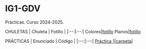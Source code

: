 # IG1-GDV
Prácticas. Curso 2024-2025.

CHULETAS
| Chuleta | Fotillo |
|:--:|:--:|
Colores|[fotillo](https://github.com/nievesag/IG1/blob/main/chuletas/TablaDeColoresHTML-HEX-RGB.jpg)
Planos|[fotillo](https://github.com/nievesag/IG1/blob/main/chuletas/planosa.png)


PRÁCTICAS
| Enunciado | Código |
|:--:|:--:|
[Práctica 1](https://github.com/nievesag/IG1/blob/main/PRACTICA%201/IG_p1.pdf)|[carpeta](https://github.com/nievesag/IG1/tree/main/PRACTICA%201/IGProjects_x64_VS2022)|
